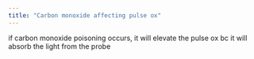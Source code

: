 ```yaml
---
title: "Carbon monoxide affecting pulse ox"
---
```

if carbon monoxide poisoning occurs, it will elevate the pulse ox bc it will absorb the light from the probe

